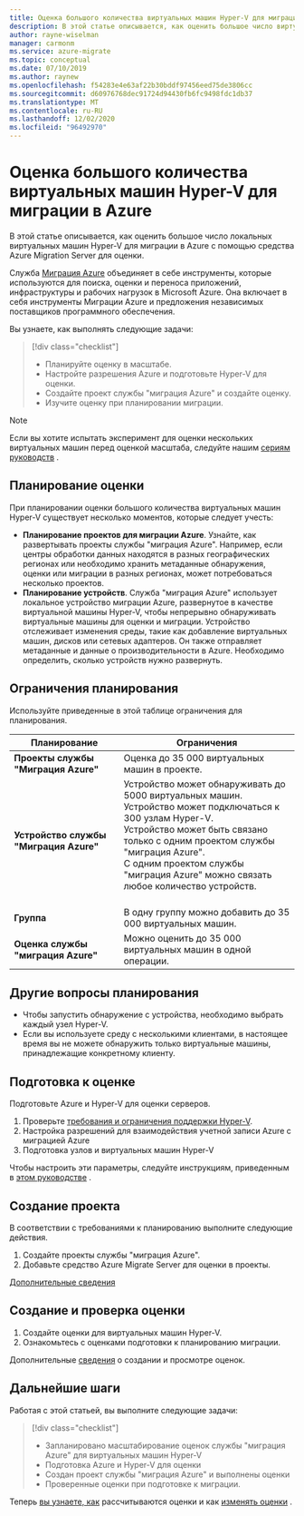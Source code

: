 ```yaml
---
title: Оценка большого количества виртуальных машин Hyper-V для миграции в Azure с помощью службы "миграция Azure" | Документация Майкрософт
description: В этой статье описывается, как оценить большое число виртуальных машин Hyper-V для миграции в Azure с помощью службы "миграция Azure".
author: rayne-wiselman
manager: carmonm
ms.service: azure-migrate
ms.topic: conceptual
ms.date: 07/10/2019
ms.author: raynew
ms.openlocfilehash: f54283e4e63af22b30bddf97456eed75de3806cc
ms.sourcegitcommit: d60976768dec91724d94430fb6fc9498fdc1db37
ms.translationtype: MT
ms.contentlocale: ru-RU
ms.lasthandoff: 12/02/2020
ms.locfileid: "96492970"
---
```

# <a name="assess-large-numbers-of-hyper-v-vms-for-migration-to-azure"></a>Оценка большого количества виртуальных машин Hyper-V для миграции в Azure

В этой статье описывается, как оценить большое число локальных виртуальных машин Hyper-V для миграции в Azure с помощью средства Azure Migration Server для оценки.

Служба [Миграция Azure](migrate-services-overview.md) объединяет в себе инструменты, которые используются для поиска, оценки и переноса приложений, инфраструктуры и рабочих нагрузок в Microsoft Azure. Она включает в себя инструменты Миграции Azure и предложения независимых поставщиков программного обеспечения. 


Вы узнаете, как выполнять следующие задачи:
> [!div class="checklist"]
> * Планируйте оценку в масштабе.
> * Настройте разрешения Azure и подготовьте Hyper-V для оценки.
> * Создайте проект службы "миграция Azure" и создайте оценку.
> * Изучите оценку при планировании миграции.


> [!NOTE]
> Если вы хотите испытать эксперимент для оценки нескольких виртуальных машин перед оценкой масштаба, следуйте нашим [сериям руководств](./tutorial-discover-hyper-v.md) .

## <a name="plan-for-assessment"></a>Планирование оценки

При планировании оценки большого количества виртуальных машин Hyper-V существует несколько моментов, которые следует учесть:

- **Планирование проектов для миграции Azure**. Узнайте, как развертывать проекты службы "миграция Azure". Например, если центры обработки данных находятся в разных географических регионах или необходимо хранить метаданные обнаружения, оценки или миграции в разных регионах, может потребоваться несколько проектов.
- **Планирование устройств**. Служба "миграция Azure" использует локальное устройство миграции Azure, развернутое в качестве виртуальной машины Hyper-V, чтобы непрерывно обнаруживать виртуальные машины для оценки и миграции. Устройство отслеживает изменения среды, такие как добавление виртуальных машин, дисков или сетевых адаптеров. Он также отправляет метаданные и данные о производительности в Azure. Необходимо определить, сколько устройств нужно развернуть.


## <a name="planning-limits"></a>Ограничения планирования
 
Используйте приведенные в этой таблице ограничения для планирования.

**Планирование** | **Ограничения**
--- | --- 
**Проекты службы "Миграция Azure"** | Оценка до 35 000 виртуальных машин в проекте.
**Устройство службы "Миграция Azure"** | Устройство может обнаруживать до 5000 виртуальных машин.<br/> Устройство может подключаться к 300 узлам Hyper-V.<br/> Устройство может быть связано только с одним проектом службы "миграция Azure".<br/> С одним проектом службы "миграция Azure" можно связать любое количество устройств. <br/><br/> 
**Группа** | В одну группу можно добавить до 35 000 виртуальных машин.
**Оценка службы "миграция Azure"** | Можно оценить до 35 000 виртуальных машин в одной операции.



## <a name="other-planning-considerations"></a>Другие вопросы планирования

- Чтобы запустить обнаружение с устройства, необходимо выбрать каждый узел Hyper-V. 
- Если вы используете среду с несколькими клиентами, в настоящее время вы не можете обнаружить только виртуальные машины, принадлежащие конкретному клиенту. 

## <a name="prepare-for-assessment"></a>Подготовка к оценке

Подготовьте Azure и Hyper-V для оценки серверов. 

1. Проверьте [требования и ограничения поддержки Hyper-V](migrate-support-matrix-hyper-v.md).
2. Настройка разрешений для взаимодействия учетной записи Azure с миграцией Azure
3. Подготовка узлов и виртуальных машин Hyper-V

Чтобы настроить эти параметры, следуйте инструкциям, приведенным в [этом руководстве](./tutorial-discover-hyper-v.md) .

## <a name="create-a-project"></a>Создание проекта

В соответствии с требованиями к планированию выполните следующие действия.

1. Создайте проекты службы "миграция Azure".
2. Добавьте средство Azure Migrate Server для оценки в проекты.

[Дополнительные сведения](./create-manage-projects.md)

## <a name="create-and-review-an-assessment"></a>Создание и проверка оценки

1. Создайте оценки для виртуальных машин Hyper-V.
1. Ознакомьтесь с оценками подготовки к планированию миграции.

Дополнительные [сведения](tutorial-assess-hyper-v.md) о создании и просмотре оценок.
    

## <a name="next-steps"></a>Дальнейшие шаги

Работая с этой статьей, вы выполните следующие задачи:
 
> [!div class="checklist"] 
> * Запланировано масштабирование оценок службы "миграция Azure" для виртуальных машин Hyper-V
> * Подготовка Azure и Hyper-V для оценки
> * Создан проект службы "миграция Azure" и выполнены оценки
> * Проверенные оценки при подготовке к миграции.

Теперь [вы узнаете, как](concepts-assessment-calculation.md) рассчитываются оценки и как [изменять оценки](how-to-modify-assessment.md) .